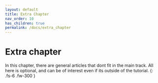 ```yaml
---
layout: default
title: Extra Chapter
nav_order: 10
has_children: true
permalink: /docs/extra_chapter
---
```


# Extra chapter
In this chapter, there are general articles that dont fit in the main track. All here is optional, and can be of interest even if its outside of the tutorial.
{: .fs-6 .fw-300 }
